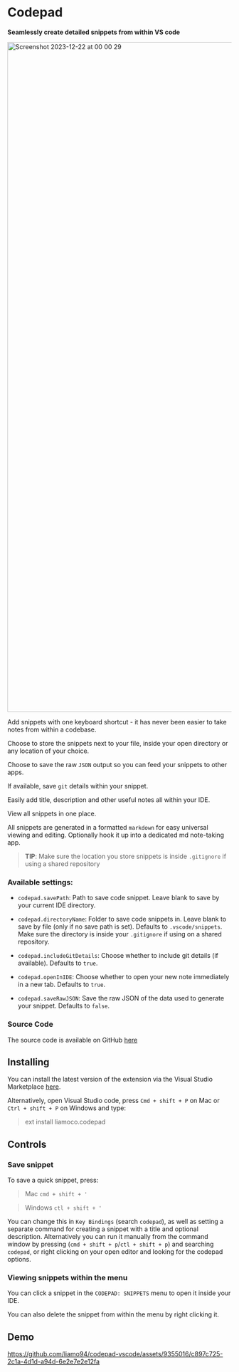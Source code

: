 # Codepad

**Seamlessly create detailed snippets from within VS code**

<img width="1506" alt="Screenshot 2023-12-22 at 00 00 29" src="https://github.com/liamo94/codepad-vscode/assets/9355016/8c1d6c74-69cf-42c5-920e-a79fc9d2632a">

Add snippets with one keyboard shortcut - it has never been easier to take notes from within a codebase.

Choose to store the snippets next to your file, inside your open directory or any location of your choice.

Choose to save the raw `JSON` output so you can feed your snippets to other apps.

If available, save `git` details within your snippet.

Easily add title, description and other useful notes all within your IDE.

View all snippets in one place.

All snippets are generated in a formatted `markdown` for easy universal viewing and editing. Optionally hook it up into a dedicated md note-taking app.

> **TIP**: Make sure the location you store snippets is inside `.gitignore` if using a shared repository

### Available settings:

- `codepad.savePath`: Path to save code snippet. Leave blank to save by your current IDE directory.

- `codepad.directoryName`: Folder to save code snippets in. Leave blank to save by file (only if no save path is set). Defaults to `.vscode/snippets`. Make sure the directory is inside your `.gitignore` if using on a shared repository.

- `codepad.includeGitDetails`: Choose whether to include git details (if available). Defaults to `true`.

- `codepad.openInIDE`: Choose whether to open your new note immediately in a new tab. Defaults to `true`.

- `codepad.saveRawJSON`: Save the raw JSON of the data used to generate your snippet. Defaults to `false`.

### Source Code

The source code is available on GitHub [here](https://github.com/liamo94/codepad-vscode)

## Installing

You can install the latest version of the extension via the Visual Studio Marketplace [here](https://marketplace.visualstudio.com/items?itemName=liamoco.codepad).

Alternatively, open Visual Studio code, press `Cmd + shift + P` on Mac or `Ctrl + shift + P` on Windows and type:

> ext install liamoco.codepad

## Controls

### Save snippet

To save a quick snippet, press:

> Mac `cmd + shift + '`

> Windows `ctl + shift + '`

You can change this in `Key Bindings` (search `codepad`), as well as setting a separate command for creating a snippet with a title and optional description. Alternatively you can run it manually from the command window by pressing (`cmd + shift + p`/`ctl + shift + p`) and searching `codepad`, or right clicking on your open editor and looking for the codepad options.

### Viewing snippets within the menu

You can click a snippet in the `CODEPAD: SNIPPETS` menu to open it inside your IDE.

You can also delete the snippet from within the menu by right clicking it.

## Demo

https://github.com/liamo94/codepad-vscode/assets/9355016/c897c725-2c1a-4d1d-a94d-6e2e7e2e12fa
